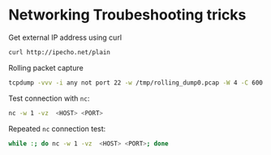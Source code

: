 # Networking Troubeshooting tricks

Get external IP address using curl

```bash
curl http://ipecho.net/plain
```

Rolling packet capture

```bash
tcpdump -vvv -i any not port 22 -w /tmp/rolling_dump0.pcap -W 4 -C 600 -n
```

Test connection with `nc`:

```bash
nc -w 1 -vz  <HOST> <PORT>
```

Repeated `nc` connection test:

```bash
while :; do nc -w 1 -vz  <HOST> <PORT>; done
```

